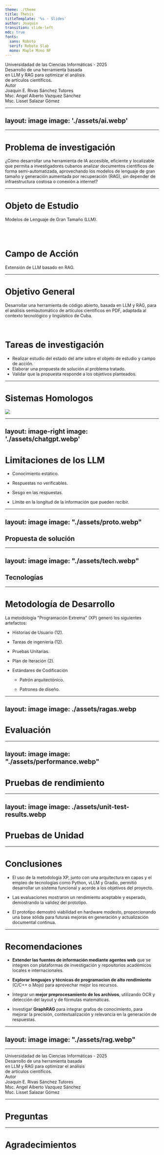 ```yaml
---
theme: ./theme
title: Thesis
titleTemplate: '%s - Slides'
author: Joaquin
transition: slide-left
mdc: true
fonts:
  sans: Roboto
  serif: Roboto Slab
  mono: Maple Mono NF
---
```


<div class="flex flex-col justify-between h-[470px]">
  <div class="text-center flex flex-col justify-center gap-4">
    <span class=" font-bold opacity-60 text-md"> Universidadad de las Ciencias Informáticas - 2025 </span>
  </div>

  <div class="text-5xl font-bold text-center">Desarrollo de una herramienta basada <br> en LLM y RAG para optimizar el análisis <br> de artículos científicos.
  </div>

  <div class="flex justify-between text-sm">
    <span class="font-700 opacity-60">
      <span class="opacity-50"> Autor </span> <br>
      Joaquin E. Rivas Sánchez
    </span>
    <span class="font-700 opacity-60">
      <span class="opacity-50"> Tutores </span> <br>
       Msc. Angel Alberto Vazquez Sánchez <br>
       Msc. Lisset Salazar Gómez
    </span>
  </div>
</div>

<!--
Hola mi nombre es Joaquin y ahora les presentare mi tesis titulada:

**LEER**
-->

---
layout: image
image: './assets/ai.webp'
---

<!--
En los últimos años, la IA Generativa ha experimentado un **crecimiento sin precedentes**, impulsada por avances en los modelos de aprendizaje profundo.

Gracias a esto, se han abierto posibilidades para automatizar procesos que antes requerían un alto grado de intervención humana.
-->

---

# Problema de investigación

¿Cómo desarrollar una herramienta de IA accesible, eficiente y localizable que permita a investigadores cubanos analizar documentos científicos de forma semi-automatizada, aprovechando los modelos de lenguaje de gran tamaño y generación aumentada por recuperación (RAG), sin depender de infraestructura costosa o conexión a internet?

<!--
Esto nos lleva al siguiente problema de investigación

**LEER**
-->

---

# Objeto de Estudio

Modelos de Lenguaje de Gran Tamaño (LLM).

<br>
<br>

# Campo de Acción

Extensión de LLM basado en RAG.

---

# Objetivo General

Desarrollar una herramienta de código abierto, basada en LLM y RAG, para el análisis semiautomático de artículos científicos en PDF, adaptada al contexto tecnológico y lingüístico de Cuba.

<br>

# Tareas de investigación

+ Realizar estudio del estado del arte sobre el objeto de estudio y campo de acción.
+ Elaborar una propuesta de solución al problema tratado.
+ Validar que la propuesta responde a los objetivos planteados.

<!-- # Homologos

<span class="absolute top-10 right-15"> Elicit </span>

<SlidevVideo autoplay controls class="rounded-xl">
  <source src="./assets/elicit.mp4" type="video/mp4" />
  <p>
    Your browser does not support videos. You may download it
    <a href="./assets/elicit.mp4">here</a>.
  </p>
</SlidevVideo> -->

<!--
1. **Elicit** es una herramienta de inteligencia artificial diseñada para ayudar en la investigación académica, está enfocado en la revisión y síntesis de literatura científica.

El usuario introduce la pregunta y el sistema realiza un proceso complejo de:
    - recoleccion de articulos relevantes.
    - extrae la informacion relevante de cada uno.
    - genera un articulo en forma de Survey resumiendo y citando lo encontrado.
-->

---

# Sistemas Homologos

<img src="./assets/homologos.webp" class="w-[85%] mx-auto" />

<!--
Los sistemas existentes cuentan con limitaciones que afectan su usabilidad en el contexto nacional como:

1. Se encuentran bloqueadas para Cuba.

2. Cuantan con limitaciones en sus planes gratuitos y la imposiblidad de pagar planes de pago.

3. Estan enfocadas mayormente al idioma ingles.

Estas limitaciones dan paso a desarrollar una solucion que sea acorde a los problemas de Cuba.
-->


---
layout: image-right
image: './assets/chatgpt.webp'
---

# Limitaciones de los LLM

<v-clicks>

- Conocimiento estático.

- Respuestas no verificables.

- Sesgo en las respuestas.

- Límite en la longitud de la información que pueden recibir.

</v-clicks>

<!--
Una solucion que solo haga uso de los LLM no es suficiente debido a limitaciones como:

1. Nuevo conocimiento requiere un nuevo reentrenamiento del modelo.

2. Las respuestas son realistas pero muchas veces erroneas.

3. El modelo suele tener pobre rendimiento en las areas del conocimiento poco representadas en los datos de entrenamiento.

4. Los modelos tienen un limite de palabras que pueden recibir.

Estas limitaciones son fundamentales de las arquitectura actual de estos modelos por eso se necesita una forma de rodear estas limitaciones y utilizar el conocimiento base de estos modelos mientras se extiende con nueva y mas relevante informacion.
-->


---
layout: image
image: "./assets/proto.webp"
---

## Propuesta de solución

<!--
El prototipo se enfoca en rodear estas limitaciones al utilizar una tecnica llamada:

Generacion Aumentada por Recuperacion la cual se basa en introducir el conocimiento relevante para generar una respuesta junto con la pregunta del usuario.

.

El prototipo extiende esta idea haciendo uso de tecnicas mas avanzadas:

- Las preguntas complejas se **descomponen** en multiples sub preguntas.

- Se utiliza una busqueda la cual combina multiples metodos de recuperacion.

- Los documentos recuperados son **reordenados** y filtrados.

- Los pasos pueden ser repetidos si la respuesta no esta completa.
-->

---
layout: image
image: "./assets/tech.webp"
---
## Tecnologías

<!--
- Python como lenguaje de desarrollo.

- vLLM como la biblioteca que permite la ejecucion de modelos LLM.

- PyTorch y NumPy para algunos algoritmos como el modulo de comparacion.

- Gradio para generar una interfaz de grafica sencilla para interactual con el sistema.
-->

---

# Metodología de Desarrollo

La metodología "Programación Extrema" (XP) generó los siguientes artefactos:

- Historias de Usuario (12).

- Tareas de ingenieria (12).

- Pruebas Unitarias.

- Plan de Iteración (2).

- Estándares de Codificación

  - Patrón arquitectónico.

  - Patrones de diseño.

---
layout: image
image: ./assets/ragas.webp
---

# Evaluación

<!--
A continuacion se muestran los resultados de utilizar las metricas definidas por RAGAS:

Los resultados obtenidos fueron los esperados y marcan el camino para enfocar futuras mejoras.

EXTRA:
- Faithfulness: respuesta generada vs informacion recuperada.
    -> La respuesta generada no se adiere en la mayoria de los casos a la informacion recuperada.

- Context Recall: informacion relevante recuperada / toda la informacion recuperada.
    -> El prototipo en la mayoria de los casos probados recupera la informacion relevante.

- Factual Correctness: respuesta generada vs la de referencia.
    -> La respuesta representa la mayoria de los hechos en la respuesta de referencia.

Esto nos da a entender que si bien los documentos relevantes se encuentran en su mayoria,
hay presencia de mucho ruido lo cual lleva a que el modelo ignore la mayoria de esta.
-->

---
layout: image
image: "./assets/performance.webp"
---

# Pruebas de rendimiento

<!--
Las pruebas de rendimiento son esenciales porque ayudan a tomar decisiones informadas sobre
optimización, escalabilidad y viabilidad del sistema en distintos entornos de implementación.

Las pruebas fueron ejecutados en un Hardware modesto y muestran resultados prometedores.

1. La generacion de respuestas se mantiene debajo de los 3.5 segundos.

2. La creacion de embeddings esta dentro de los 3 segundos para procesar hasta 1000 oraciones.
-->

---
layout: image
image: ./assets/unit-test-results.webp
---

# Pruebas de Unidad

<!--
Las pruebas de unidad se encargan de validar el comportamiento correcto de
componentes individuales de forma aislada.

Estos fueron los resultados en las 2 iteraciones del desarrollo.
-->

---

# Conclusiones

- El uso de la metodología XP, junto con una arquitectura en capas y el empleo de tecnologías como Python, vLLM y Gradio, permitió desarrollar un sistema funcional y acorde a los objetivos del proyecto.

- Las evaluaciones mostraron un rendimiento aceptable y esperado, demostrando la validez del prototipo.

- El prototipo demostró viabilidad en hardware modesto, proporcionando una base sólida para futuras mejoras en generación y actualización documental continua.

---

# Recomendaciones

- **Extender las fuentes de información mediante agentes web** que se integren con plataformas de investigación y repositorios académicos locales e internacionales.

- **Explorar lenguajes y técnicas de programacion de alto rendimiento** (C/C++ o Mojo) para aprovechar mejor los recursos.

- Integrar un **mejor preprocesamiento de los archivos**, utilizando OCR y detección del layout y de fórmulas matemáticas.

- Investigar **GraphRAG** para integrar grafos de conocimiento, para mejorar la precisión, contextualización y relevancia en la generación de respuestas.

<!--
- Evaluar **arquitecturas distribuidas**, desplegando modelos ligeros y especializados en nodos heterogéneos para mejorar escalabilidad.

- Combinar fine-tuning con RAG para aumentar la fidelidad de las respuestas ajustando modelos a dominios concretos.
-->

---
layout: image
image: "./assets/rag.webp"
---

---

<div class="flex flex-col justify-between h-[470px]">
  <div class="text-center flex flex-col justify-center gap-4">
    <span class=" font-bold opacity-60 text-md"> Universidadad de las Ciencias Informáticas - 2025 </span>
  </div>

  <div class="text-5xl font-bold text-center">Desarrollo de una herramienta basada <br> en LLM y RAG para optimizar el análisis <br> de artículos científicos.
  </div>

  <div class="flex justify-between text-sm">
    <span class="font-700 opacity-60">
      <span class="opacity-50"> Autor </span> <br>
      Joaquin E. Rivas Sánchez
    </span>
    <span class="font-700 opacity-60">
      <span class="opacity-50"> Tutores </span> <br>
       Msc. Angel Alberto Vazquez Sánchez <br>
       Msc. Lisset Salazar Gómez
    </span>
  </div>
</div>

---

# Preguntas

---

# Agradecimientos

